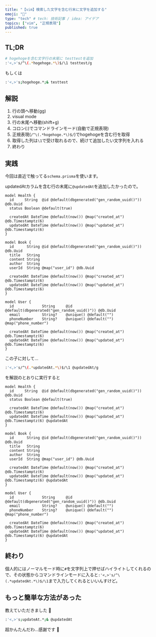 ```yaml
---
title: "【vim】検索した文字を含む行末に文字を追加する"
emoji: "🐥"
type: "tech" # tech: 技術記事 / idea: アイデア
topics: ["vim", "正規表現"]
published: true
---
```


## TL;DR

```bash
# hogehogeを含む文字行の末尾に testtestを追加
:'<,>'s/^\(.*hogehoge.*\)$/\1 testtest/g
```

もしくは

```bash
:'<,>'s;hogehoge.*;& testtest
```

## 解説

1. 行の頭へ移動(gg)
2. visual mode
3. 行の末尾へ移動(shift+g)
4. コロン(:)でコマンドラインモード(自動で正規表現)
5. 正規表現(`/^\(.*hogehoge.*\)$/`)でhogehogeを含む行を取得
6. 取得した列は`\1`で受け取れるので、続けて追加したい文字列を入れる
7. 終わり


## 実践
今回は直近で触ってる`schema.prisma`を使います。

updatedAtカラムを含む行の末尾に`@updatedAt`を追加したかったので。

```prisma
model Health {
  id     String  @id @default(dbgenerated("gen_random_uuid()")) @db.Uuid
  status Boolean @default(true)

  createdAt DateTime @default(now()) @map("created_at") @db.Timestamptz(6)
  updatedAt DateTime @default(now()) @map("updated_at") @db.Timestamptz(6)
}

model Book {
  id      String @id @default(dbgenerated("gen_random_uuid()")) @db.Uuid
  title   String
  content String
  author  String
  userId  String @map("user_id") @db.Uuid

  createdAt DateTime @default(now()) @map("created_at") @db.Timestamptz(6)
  updatedAt DateTime @default(now()) @map("updated_at") @db.Timestamptz(6)
}

model User {
  id             String     @id @default(dbgenerated("gen_random_uuid()")) @db.Uuid
  email          String?    @unique() @default("")
  phoneNumber    String?    @unique() @default("") @map("phone_number")

  createdAt DateTime @default(now()) @map("created_at") @db.Timestamptz(6)
  updatedAt DateTime @default(now()) @map("updated_at") @db.Timestamptz(6)
}
```
この子に対して…
```bash
:'<,>'s/^\(.*updatedAt.*\)$/\1 @updatedAt/g
```
を解説のとおりに実行すると


```prisma
model Health {
  id     String  @id @default(dbgenerated("gen_random_uuid()")) @db.Uuid
  status Boolean @default(true)

  createdAt DateTime @default(now()) @map("created_at") @db.Timestamptz(6)
  updatedAt DateTime @default(now()) @map("updated_at") @db.Timestamptz(6) @updatedAt
}

model Book {
  id      String @id @default(dbgenerated("gen_random_uuid()")) @db.Uuid
  title   String
  content String
  author  String
  userId  String @map("user_id") @db.Uuid

  createdAt DateTime @default(now()) @map("created_at") @db.Timestamptz(6)
  updatedAt DateTime @default(now()) @map("updated_at") @db.Timestamptz(6) @updatedAt
}

model User {
  id             String     @id @default(dbgenerated("gen_random_uuid()")) @db.Uuid
  email          String?    @unique() @default("")
  phoneNumber    String?    @unique() @default("") @map("phone_number")

  createdAt DateTime @default(now()) @map("created_at") @db.Timestamptz(6)
  updatedAt DateTime @default(now()) @map("updated_at") @db.Timestamptz(6) @updatedAt
}
```

## 終わり
個人的にはノーマルモード時に`#`を文字列上で押せばハイライトしてくれるので、その状態からコマンドラインモードに入ると`:'<,>'s/^\(.*updatedAt.*\)$/\1`まで入力してくれるといいんすけど。


## もっと簡単な方法があった
教えていただきました :gorilla:

```bash
:'<,>'s;updateAt.*;& @updatedAt
```

超かんたんだわ…感謝です :gorilla:
